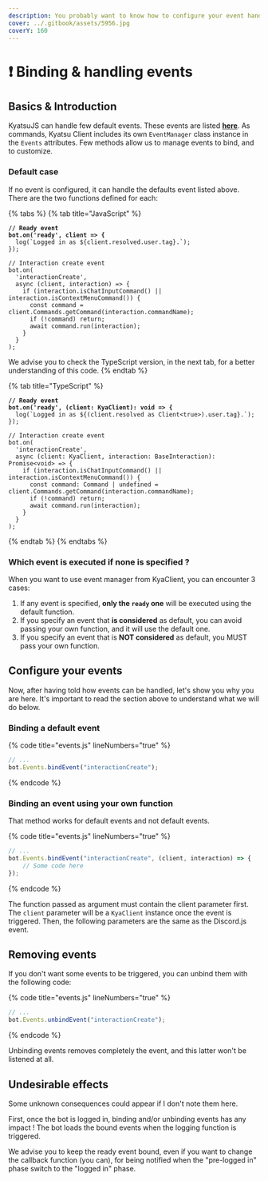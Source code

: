 ```yaml
---
description: You probably want to know how to configure your event handler.
cover: ../.gitbook/assets/5956.jpg
coverY: 160
---
```


# ❗ Binding & handling events

## Basics & Introduction

KyatsuJS can handle few default events. These events are listed [**here**](https://kyatsujs-doc.vercel.app/types/availableEvent.html). As commands, Kyatsu Client includes its own `EventManager` class instance in the `Events` attributes. Few methods allow us to manage events to bind, and to customize.

### Default case

If no event is configured, it can handle the defaults event listed above. There are the two functions defined for each:

{% tabs %}
{% tab title="JavaScript" %}
<pre class="language-javascript" data-title="events.js" data-line-numbers><code class="lang-javascript"><strong>// Ready event
</strong><strong>bot.on('ready', client => {
</strong>  log(`Logged in as ${client.resolved.user.tag}.`);
});

// Interaction create event
bot.on(
  'interactionCreate',
  async (client, interaction) => {
    if (interaction.isChatInputCommand() || interaction.isContextMenuCommand()) {
      const command = client.Commands.getCommand(interaction.commandName);
      if (!command) return;
      await command.run(interaction);
    }
  }
);
</code></pre>

We advise you to check the TypeScript version, in the next tab, for a better understanding of this code.
{% endtab %}

{% tab title="TypeScript" %}
<pre class="language-typescript" data-title="events.ts" data-line-numbers><code class="lang-typescript"><strong>// Ready event
</strong><strong>bot.on('ready', (client: KyaClient): void => {
</strong>  log(`Logged in as ${(client.resolved as Client&#x3C;true>).user.tag}.`);
});

// Interaction create event
bot.on(
  'interactionCreate',
  async (client: KyaClient, interaction: BaseInteraction): Promise&#x3C;void> => {
    if (interaction.isChatInputCommand() || interaction.isContextMenuCommand()) {
      const command: Command | undefined = client.Commands.getCommand(interaction.commandName);
      if (!command) return;
      await command.run(interaction);
    }
  }
);
</code></pre>
{% endtab %}
{% endtabs %}

### Which event is executed if none is specified ?

When you want to use event manager from KyaClient, you can encounter 3 cases:

1. If any event is specified, **only the `ready` one** will be executed using the default function.
2. If you specify an event that **is considered** as default, you can avoid passing your own function, and it will use the default one.
3. If you specify an event that is **NOT considered** as default, you MUST pass your own function.

## Configure your events

Now, after having told how events can be handled, let's show you why you are here. It's important to read the section above to understand what we will do below.

### Binding a default event

{% code title="events.js" lineNumbers="true" %}
```javascript
// ...
bot.Events.bindEvent("interactionCreate");
```
{% endcode %}

### Binding an event using your own function

That method works for default events and not default events.

{% code title="events.js" lineNumbers="true" %}
```javascript
// ...
bot.Events.bindEvent("interactionCreate", (client, interaction) => {
    // Some code here
});
```
{% endcode %}

The function passed as argument must contain the client parameter first. The `client` parameter will be a `KyaClient` instance once the event is triggered. Then, the following parameters are the same as the Discord.js event.

## Removing events

If you don't want some events to be triggered, you can unbind them with the following code:

{% code title="events.js" lineNumbers="true" %}
```javascript
// ...
bot.Events.unbindEvent("interactionCreate");
```
{% endcode %}

Unbinding events removes completely the event, and this latter won't be listened at all.

## Undesirable effects

Some unknown consequences could appear if I don't note them here.

First, once the bot is logged in, binding and/or unbinding events has any impact ! The bot loads the bound events when the logging function is triggered.

We advise you to keep the ready event bound, even if you want to change the callback function (you can), for being notified when the "pre-logged in" phase switch to the "logged in" phase.
